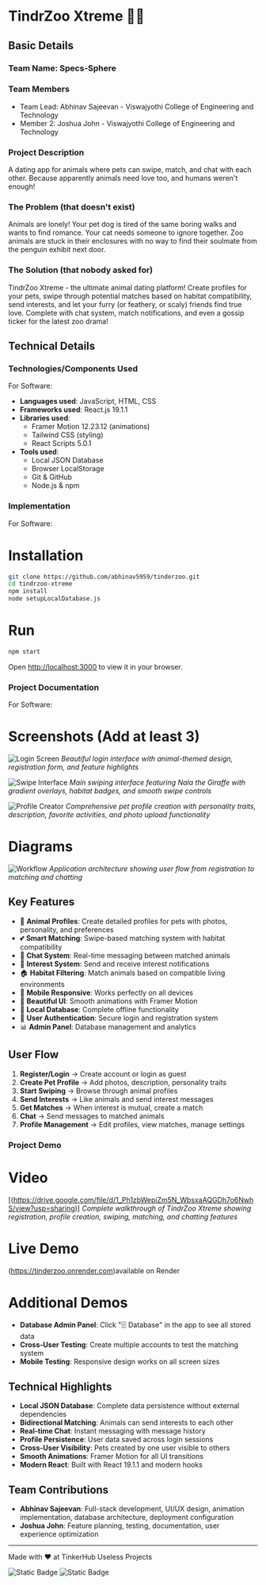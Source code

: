 # TindrZoo Xtreme 🦁💕

## Basic Details
### Team Name: Specs-Sphere

### Team Members
- Team Lead: Abhinav Sajeevan - Viswajyothi College of Engineering and Technology
- Member 2: Joshua John - Viswajyothi College of Engineering and Technology

### Project Description
A dating app for animals where pets can swipe, match, and chat with each other. Because apparently animals need love too, and humans weren't enough!

### The Problem (that doesn't exist)
Animals are lonely! Your pet dog is tired of the same boring walks and wants to find romance. Your cat needs someone to ignore together. Zoo animals are stuck in their enclosures with no way to find their soulmate from the penguin exhibit next door.

### The Solution (that nobody asked for)
TindrZoo Xtreme - the ultimate animal dating platform! Create profiles for your pets, swipe through potential matches based on habitat compatibility, send interests, and let your furry (or feathery, or scaly) friends find true love. Complete with chat system, match notifications, and even a gossip ticker for the latest zoo drama!

## Technical Details
### Technologies/Components Used
For Software:
- **Languages used**: JavaScript, HTML, CSS
- **Frameworks used**: React.js 19.1.1
- **Libraries used**: 
  - Framer Motion 12.23.12 (animations)
  - Tailwind CSS (styling)
  - React Scripts 5.0.1
- **Tools used**: 
  - Local JSON Database
  - Browser LocalStorage
  - Git & GitHub
  - Node.js & npm

### Implementation
For Software:
# Installation
```bash
git clone https://github.com/abhinav5959/tinderzoo.git
cd tindrzoo-xtreme
npm install
node setupLocalDatabase.js
```

# Run
```bash
npm start
```
Open [http://localhost:3000](http://localhost:3000) to view it in your browser.

### Project Documentation
For Software:

# Screenshots (Add at least 3)
![Login Screen](https://github.com/user-attachments/assets/a3132777-a4ff-443e-9917-f766e3728fa7)
*Beautiful login interface with animal-themed design, registration form, and feature highlights*

![Swipe Interface](https://github.com/user-attachments/assets/d1847ed8-bec6-4aab-85d7-4a16b83f7f6d)
*Main swiping interface featuring Nala the Giraffe with gradient overlays, habitat badges, and smooth swipe controls*

![Profile Creator](https://github.com/user-attachments/assets/aba0d91b-0c15-4f29-a457-cc7bb2b74145)
*Comprehensive pet profile creation with personality traits, description, favorite activities, and photo upload functionality*

# Diagrams
![Workflow](https://github.com/user-attachments/assets/architecture-diagram-placeholder)
*Application architecture showing user flow from registration to matching and chatting*

## Key Features
- 🐾 **Animal Profiles**: Create detailed profiles for pets with photos, personality, and preferences
- 💕 **Smart Matching**: Swipe-based matching system with habitat compatibility
- 💬 **Chat System**: Real-time messaging between matched animals
- 🎯 **Interest System**: Send and receive interest notifications
- 🏠 **Habitat Filtering**: Match animals based on compatible living environments
- 📱 **Mobile Responsive**: Works perfectly on all devices
- 🎨 **Beautiful UI**: Smooth animations with Framer Motion
- 💾 **Local Database**: Complete offline functionality
- 🔐 **User Authentication**: Secure login and registration system
- 📊 **Admin Panel**: Database management and analytics

## User Flow
1. **Register/Login** → Create account or login as guest
2. **Create Pet Profile** → Add photos, description, personality traits
3. **Start Swiping** → Browse through animal profiles
4. **Send Interests** → Like animals and send interest messages
5. **Get Matches** → When interest is mutual, create a match
6. **Chat** → Send messages to matched animals
7. **Profile Management** → Edit profiles, view matches, manage settings

### Project Demo
# Video
[(https://drive.google.com/file/d/1_Ph1zbWepiZm5N_WbsxaAQGDh7o6NwhS/view?usp=sharing)]
*Complete walkthrough of TindrZoo Xtreme showing registration, profile creation, swiping, matching, and chatting features*

# Live Demo
(https://tinderzoo.onrender.com)available on Render

# Additional Demos
- **Database Admin Panel**: Click "🗄️ Database" in the app to see all stored data
- **Cross-User Testing**: Create multiple accounts to test the matching system
- **Mobile Testing**: Responsive design works on all screen sizes

## Technical Highlights
- **Local JSON Database**: Complete data persistence without external dependencies
- **Bidirectional Matching**: Animals can send interests to each other
- **Real-time Chat**: Instant messaging with message history
- **Profile Persistence**: User data saved across login sessions
- **Cross-User Visibility**: Pets created by one user visible to others
- **Smooth Animations**: Framer Motion for all UI transitions
- **Modern React**: Built with React 19.1.1 and modern hooks

## Team Contributions
- **Abhinav Sajeevan**: Full-stack development, UI/UX design, animation implementation, database architecture, deployment configuration
- **Joshua John**: Feature planning, testing, documentation, user experience optimization

---
Made with ❤️ at TinkerHub Useless Projects 

![Static Badge](https://img.shields.io/badge/TinkerHub-24?color=%23000000&link=https%3A%2F%2Fwww.tinkerhub.org%2F)
![Static Badge](https://img.shields.io/badge/UselessProjects--25-25?link=https%3A%2F%2Fwww.tinkerhub.org%2Fevents%2FQ2Q1TQKX6Q%2FUseless%2520Projects)
